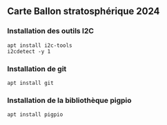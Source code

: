﻿## Carte Ballon stratosphérique 2024

### Installation des outils I2C

 

    apt install i2c-tools
    i2cdetect -y 1

### Installation de git

    apt install git

### Installation de la bibliothèque pigpio

    apt install pigpio
    
    

